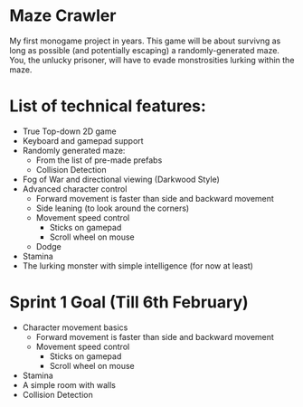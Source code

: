 #  Maze Crawler
My first monogame project in years. This game will be about survivng as long as possible (and potentially escaping) a randomly-generated maze. 
You, the unlucky prisoner, will have to evade monstrosities lurking within the maze.

# List of technical features:
- True Top-down 2D game
- Keyboard and gamepad support
- Randomly generated maze:
	- From the list of pre-made prefabs
	- Collision Detection
- Fog of War and directional viewing (Darkwood Style)
- Advanced character control
	- Forward movement is faster than side and backward movement
	- Side leaning (to look around the corners)
	- Movement speed control
		- Sticks on gamepad
		- Scroll wheel on mouse
	- Dodge
- Stamina
- The lurking monster with simple intelligence (for now at least) 


# Sprint 1 Goal (Till 6th February)
- Character movement basics
	- Forward movement is faster than side and backward movement
	- Movement speed control
		- Sticks on gamepad
		- Scroll wheel on mouse
- Stamina
- A simple room with walls
- Collision Detection
